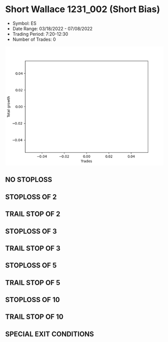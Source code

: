 # Short Wallace 1231_002 (Short Bias)
- Symbol: ES
- Date Range: 03/18/2022 - 07/08/2022
- Trading Period: 7:20-12:30
- Number of Trades: 0

![Plot](ShortWallace1231_002ES(ShortBias).png)
## NO STOPLOSS









## STOPLOSS OF 2









## TRAIL STOP OF 2









## STOPLOSS OF 3









## TRAIL STOP OF 3









## STOPLOSS OF 5









## TRAIL STOP OF 5









## STOPLOSS OF 10









## TRAIL STOP OF 10









## SPECIAL EXIT CONDITIONS 



